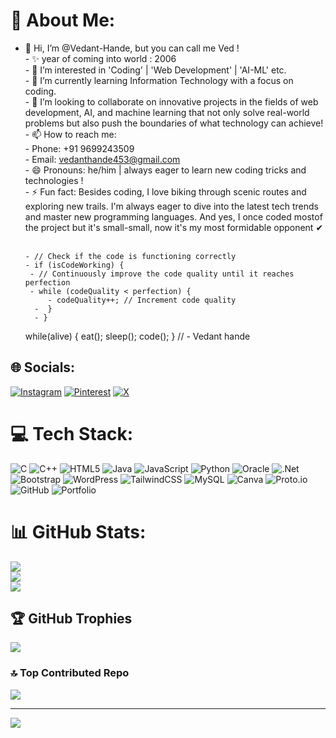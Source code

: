 # 💫 About Me:
- 👋 Hi, I’m @Vedant-Hande, but you can call me Ved !<br>- ✨ year of coming into world : 2006<br>- 👀 I’m interested in 'Coding' | 'Web Development' | 'AI-ML' etc.<br>- 🌱 I’m currently learning Information Technology with a focus on coding.<br>- 💞️ I’m looking to collaborate on innovative projects in the fields of web development, AI, and machine learning that not only solve real-world problems but also push the boundaries of what technology can achieve!<br>- 📫 How to reach me: <br>  - Phone: +91 9699243509<br>  - Email: vedanthande453@gmail.com<br>- 😄 Pronouns: he/him | always eager to learn new coding tricks and technologies !<br>- ⚡ Fun fact: Besides coding, I love biking through scenic routes and exploring new trails. I'm always eager to dive into the latest tech trends and master new programming languages. And yes, I once coded mostof the project but it's small-small, now it's my most formidable opponent ✔<br><br>

      - // Check if the code is functioning correctly
      - if (isCodeWorking) {
       - // Continuously improve the code quality until it reaches perfection
       - while (codeQuality < perfection) {
           - codeQuality++; // Increment code quality
        -  }
        - }

    while(alive) {
      eat();
      sleep();
      code();
    }
// - Vedant hande
## 🌐 Socials:
[![Instagram](https://img.shields.io/badge/Instagram-%23E4405F.svg?logo=Instagram&logoColor=white)](https://instagram.com/wed_a.nt_20) [![Pinterest](https://img.shields.io/badge/Pinterest-%23E60023.svg?logo=Pinterest&logoColor=white)](https://pinterest.com/ved_ant_01) [![X](https://img.shields.io/badge/X-black.svg?logo=X&logoColor=white)](https://x.com/@Vedant_Hnade) 

# 💻 Tech Stack:
![C](https://img.shields.io/badge/c-%2300599C.svg?style=flat&logo=c&logoColor=white) ![C++](https://img.shields.io/badge/c++-%2300599C.svg?style=flat&logo=c%2B%2B&logoColor=white) ![HTML5](https://img.shields.io/badge/html5-%23E34F26.svg?style=flat&logo=html5&logoColor=white) ![Java](https://img.shields.io/badge/java-%23ED8B00.svg?style=flat&logo=openjdk&logoColor=white) ![JavaScript](https://img.shields.io/badge/javascript-%23323330.svg?style=flat&logo=javascript&logoColor=%23F7DF1E) ![Python](https://img.shields.io/badge/python-3670A0?style=flat&logo=python&logoColor=ffdd54) ![Oracle](https://img.shields.io/badge/Oracle-F80000?style=flat&logo=oracle&logoColor=white) ![.Net](https://img.shields.io/badge/.NET-5C2D91?style=flat&logo=.net&logoColor=white) ![Bootstrap](https://img.shields.io/badge/bootstrap-%238511FA.svg?style=flat&logo=bootstrap&logoColor=white) ![WordPress](https://img.shields.io/badge/WordPress-%23117AC9.svg?style=flat&logo=WordPress&logoColor=white) ![TailwindCSS](https://img.shields.io/badge/tailwindcss-%2338B2AC.svg?style=flat&logo=tailwind-css&logoColor=white) ![MySQL](https://img.shields.io/badge/mysql-4479A1.svg?style=flat&logo=mysql&logoColor=white) ![Canva](https://img.shields.io/badge/Canva-%2300C4CC.svg?style=flat&logo=Canva&logoColor=white) ![Proto.io](https://img.shields.io/badge/Proto.io-161637?style=flat&logo=proto.io&logoColor=00e5ff) ![GitHub](https://img.shields.io/badge/github-%23121011.svg?style=flat&logo=github&logoColor=white) ![Portfolio](https://img.shields.io/badge/Portfolio-%23000000.svg?style=flat&logo=firefox&logoColor=#FF7139)
# 📊 GitHub Stats:
![](https://github-readme-stats.vercel.app/api?username=vedant-hande&theme=blue_navy&hide_border=false&include_all_commits=false&count_private=true)<br/>
![](https://github-readme-streak-stats.herokuapp.com/?user=vedant-hande&theme=blue_navy&hide_border=false)<br/>
![](https://github-readme-stats.vercel.app/api/top-langs/?username=vedant-hande&theme=blue_navy&hide_border=false&include_all_commits=false&count_private=true&layout=compact)

## 🏆 GitHub Trophies
![](https://github-profile-trophy.vercel.app/?username=vedant-hande&theme=radical&no-frame=false&no-bg=true&margin-w=4)

### 🔝 Top Contributed Repo
![](https://github-contributor-stats.vercel.app/api?username=vedant-hande&limit=5&theme=blue_navy&combine_all_yearly_contributions=true)

---
[![](https://visitcount.itsvg.in/api?id=vedant-hande&icon=2&color=12)](https://visitcount.itsvg.in)

<!-- Proudly created with GPRM ( https://gprm.itsvg.in ) -->

